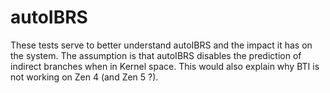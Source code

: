 # autoIBRS

These tests serve to better understand autoIBRS and the impact it has on the system. The assumption is that autoIBRS disables the prediction of indirect branches when in Kernel space. This would also explain why BTI is not working on Zen 4 (and Zen 5 ?).



